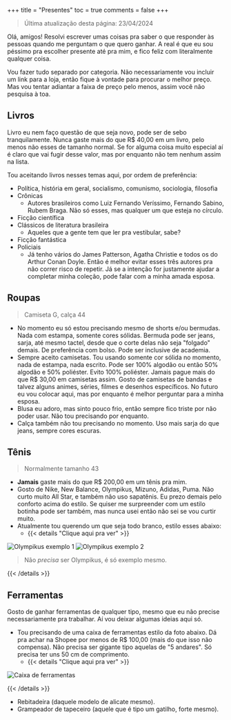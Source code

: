 +++
title = "Presentes"
toc = true
comments = false
+++

> Última atualização desta página: 23/04/2024

Olá, amigos! Resolvi escrever umas coisas pra saber o que responder às pessoas quando me perguntam o que quero ganhar. A real é que eu sou péssimo pra escolher presente até pra mim, e fico feliz com literalmente qualquer coisa.

Vou fazer tudo separado por categoria. Não necessariamente vou incluir um link para a loja, então fique à vontade para procurar o melhor preço. Mas vou tentar adiantar a faixa de preço pelo menos, assim você não pesquisa à toa.

## Livros
Livro eu nem faço questão de que seja novo, pode ser de sebo tranquilamente. Nunca gaste mais do que R$ 40,00 em um livro, pelo menos não esses de tamanho normal. Se for alguma coisa muito especial aí é claro que vai fugir desse valor, mas por enquanto não tem nenhum assim na lista.

Tou aceitando livros nesses temas aqui, por ordem de preferência:

- Política, história em geral, socialismo, comunismo, sociologia, filosofia
- Crônicas
  - Autores brasileiros como Luiz Fernando Veríssimo, Fernando Sabino, Rubem Braga. Não só esses, mas qualquer um que esteja no círculo.
- Ficção científica
- Clássicos de literatura brasileira
  - Aqueles que a gente tem que ler pra vestibular, sabe?
- Ficção fantástica
- Policiais
  - Já tenho vários do James Patterson, Agatha Christie e todos os do Arthur Conan Doyle. Então é melhor evitar esses três autores pra não correr risco de repetir. Já se a intenção for justamente ajudar a completar minha coleção, pode falar com a minha amada esposa.

## Roupas
> Camiseta G, calça 44

- No momento eu só estou precisando mesmo de shorts e/ou bermudas. Nada com estampa, somente cores sólidas. Bermuda pode ser jeans, sarja, até mesmo tactel, desde que o corte delas não seja "folgado" demais. De preferência com bolso. Pode ser inclusive de academia.
- Sempre aceito camisetas. Tou usando somente cor sólida no momento, nada de estampa, nada escrito. Pode ser 100% algodão ou então 50% algodão e 50% poliéster. Evito 100% poliéster. Jamais pague mais do que R$ 30,00 em camisetas assim. Gosto de camisetas de bandas e talvez alguns animes, séries, filmes e desenhos específicos. No futuro eu vou colocar aqui, mas por enquanto é melhor perguntar para a minha esposa.
- Blusa eu adoro, mas sinto pouco frio, então sempre fico triste por não poder usar. Não tou precisando por enquanto.
- Calça também não tou precisando no momento. Uso mais sarja do que jeans, sempre cores escuras.

## Tênis
> Normalmente tamanho 43

- **Jamais** gaste mais do que R$ 200,00 em um tênis pra mim.
- Gosto de Nike, New Balance, Olympikus, Mizuno, Adidas, Puma. Não curto muito All Star, e também não uso sapatênis. Eu prezo demais pelo conforto acima do estilo. Se quiser me surpreender com um estilo botinha pode ser também, mas nunca usei então não sei se vou curtir muito.
- Atualmente tou querendo um que seja todo branco, estilo esses abaixo:
  - {{< details "Clique aqui pra ver" >}}

![Olympikus exemplo 1](/images/presentes/img1.webp)
![Olympikus exemplo 2](/images/presentes/img2.webp)

> Não *precisa* ser Olympikus, é só exemplo mesmo.

{{< /details >}}

## Ferramentas

Gosto de ganhar ferramentas de qualquer tipo, mesmo que eu não precise necessariamente pra trabalhar. Aí vou deixar algumas ideias aqui só.

- Tou precisando de uma caixa de ferramentas estilo da foto abaixo. Dá pra achar na Shopee por menos de R$ 100,00 (mais do que isso não compensa). Não precisa ser gigante tipo aquelas de "5 andares". Só precisa ter uns 50 cm de comprimento.
  - {{< details "Clique aqui pra ver" >}}

![Caixa de ferramentas](/images/presentes/img3.jpg)

{{< /details >}}

- Rebitadeira (daquele modelo de alicate mesmo).
- Grampeador de tapeceiro (aquele que é tipo um gatilho, forte mesmo).